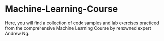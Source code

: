 # Machine-Learning-Course
Here, you will find a collection of code samples and lab exercises practiced from the comprehensive Machine Learning Course by renowned expert Andrew Ng.
